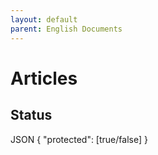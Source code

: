 ```yaml
---
layout: default
parent: English Documents
---
```

# Articles
## Status
JSON
{
	"protected": [true/false]
}